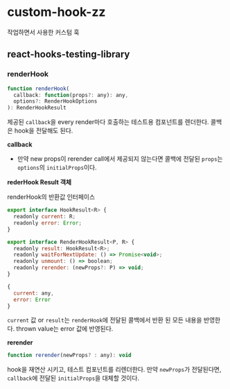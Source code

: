 # custom-hook-zz

작업하면서 사용한 커스텀 훅

## react-hooks-testing-library

### renderHook

```js
function renderHook(
  callback: function(props?: any): any,
  options?: RenderHookOptions
): RenderHookResult
```

제공된 `callback`을 every render마다 호출하는 테스트용 컴포넌트를 렌더한다. 콜백은 hook을 전달해도 된다.

**callback**

- 만약 new props이 rerender call에서 제공되지 않는다면 콜백에 전달된 `props`는 `options`의 `initialProps`이다.

**rederHook Result 객체**

renderHook의 반환값 인터페이스

```js
export interface HookResult<R> {
  readonly current: R;
  readonly error: Error;
}

export interface RenderHookResult<P, R> {
  readonly result: HookResult<R>;
  readonly waitForNextUpdate: () => Promise<void>;
  readonly unmount: () => boolean;
  readonly rerender: (newProps?: P) => void;
}
```

```js
{
  current: any,
  error: Error
}
```

`current` 값 or `result`는 `renderHook`에 전달된 콜백에서 반환 된 모든 내용을 반영한다. thrown value는 error 값에 반영된다.

**rerender**

```js
function rerender(newProps? : any): void
```

hook을 재연산 시키고, 테스트 컴포넌트를 리렌더한다. 만약 `newProps`가 전달된다면, `callback`에 전달된 `initialProps`을 대체할 것이다.
